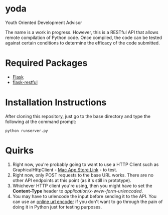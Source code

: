 yoda
====

Youth Oriented Development Advisor

The name is a work in progress. However, this is a RESTful API that allows remote compilation of Python code. Once compiled, the code can be tested against certain conditions to determine the efficacy of the code submitted.

Required Packages
====

* [Flask](http://flask.pocoo.org)
* [flask-restful](http://flask-restful.readthedocs.org)

Installation Instructions
====

After cloning this repository, just go to the base directory and type the following at the command prompt:
```
python runserver.py
```

Quirks
====

1. Right now, you're probably going to want to use a HTTP Client such as GraphicalHttpClient - [Mac App Store Link](https://itunes.apple.com/us/app/graphicalhttpclient/id433095876?mt=12) - to test. 
2. Right now, only POST requests to the base URL works. There are no other API endpoints at this point (as it's still in prototype).
3. Whichever HTTP client you're using, then you might have to set the **Content-Type** header to *application/x-www-form-urlencoded*.
4. You may have to urlencode the input before sending it to the API. You can use an [online url encoder](http://meyerweb.com/eric/tools/dencoder/) if you don't want to go through the pain of doing it in Python just for testing purposes.